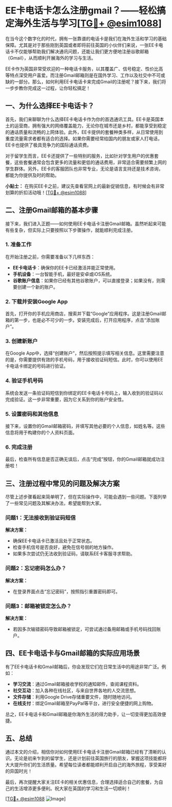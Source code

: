 # EE卡电话卡怎么注册gmail？——轻松搞定海外生活与学习[[TG💪+ @esim1088](https://t.me/s/esim1088)]

在当今这个数字化的时代，拥有一张靠谱的电话卡是我们在海外生活和学习的基础保障。尤其是对于那些刚到英国或者即将前往英国的小伙伴们来说，一张EE卡电话卡不仅能够帮助我们解决通讯问题，还能让我们更方便地注册谷歌邮箱（Gmail），从而顺利开展海外的学习与生活。

EE卡作为英国非常受欢迎的一种电话卡服务，以其覆盖广、信号稳定、性价比高等特点深受用户喜爱。而注册Gmail邮箱则是在国外学习、工作以及社交中不可或缺的一部分。那么，如何利用EE卡电话卡来完成Gmail的注册呢？接下来，我们将一步步教你完成这一过程，让你轻松搞定！

## 一、为什么选择EE卡电话卡？

首先，我们来聊聊为什么选择EE卡电话卡作为你的首选通讯工具。EE卡是英国本土的运营商，拥有强大的网络覆盖能力，无论你在城市还是乡村，都能享受到稳定的通话质量和流畅的上网体验。此外，EE卡提供的套餐种类多样，从日常使用到重度流量需求者都有适合的选择。如果你需要经常给国内的朋友或家人打电话，EE卡也提供了极具竞争力的国际通话资费。

对于留学生而言，EE卡还提供了一些特别的服务，比如针对学生用户的优惠套餐，这些套餐通常会包含更多的流量和更低的通话费用，非常适合需要频繁上网的学生群体。另外，EE卡的客服团队也非常专业，无论是语言支持还是技术咨询，都能为你提供及时的帮助。

**小贴士：** 在购买EE卡之前，建议先查看官网上的最新促销信息，有时候会有非常划算的折扣活动哦！[[TG💪+ @esim1088](https://t.me/s/esim1088)]

## 二、注册Gmail邮箱的基本步骤

接下来，我们进入正题——如何使用EE卡电话卡注册Gmail邮箱。虽然听起来可能有些复杂，但实际上只要按照以下步骤操作，就能顺利完成注册。

### 1. 准备工作

在开始注册之前，你需要准备以下几样东西：

- **EE卡电话卡**：确保你的EE卡已经激活并能正常使用。
- **手机设备**：一台智能手机，最好是安卓或iOS系统。
- **谷歌账户信息**：如果你已经有其他谷歌账户，可以直接登录；如果没有，则需要创建一个新的账户。

### 2. 下载并安装Google App

首先，打开你的手机应用商店，搜索并下载“Google”应用程序。这是注册Gmail邮箱的第一步，也是必不可少的一步。安装完成后，打开应用程序，点击“添加账户”。

### 3. 创建新账户

在Google App中，选择“创建账户”，然后按照提示填写相关信息。这里需要注意的是，你需要提供有效的手机号码，用于接收验证码短信。此时，你可以使用EE卡电话卡绑定的号码进行验证。

### 4. 验证手机号码

系统会发送一条验证码短信到你绑定的EE卡电话卡号码上，输入收到的验证码以完成验证。这一步非常重要，因为它关系到你的账户安全性。

### 5. 设置密码和其他信息

接下来，设置你的Gmail邮箱密码，并填写其他必要的个人信息，如姓名等。这些信息将用于构建你的个人资料页面。

### 6. 完成注册

最后，检查所有信息是否正确无误后，点击“完成”按钮，你的Gmail邮箱就成功注册啦！

## 三、注册过程中常见的问题及解决方案

尽管上述步骤看起来简单明了，但在实际操作中，可能会遇到一些问题。下面列举了一些常见问题及其解决办法，希望能帮到大家。

### 问题1：无法接收到验证码短信

**解决方案：**
- 确保EE卡电话卡已激活且处于正常状态。
- 检查手机信号是否良好，避免在信号弱的地方操作。
- 如果多次尝试仍无法收到验证码，请联系EE卡客服寻求帮助。

### 问题2：忘记密码怎么办？

**解决方案：**
- 在登录界面点击“忘记密码”，按照指引重置密码即可。

### 问题3：邮箱被锁定怎么办？

**解决方案：**
- 若因多次输错密码导致邮箱被锁定，可尝试通过备用邮箱或手机号码找回账户。

## 四、EE卡电话卡与Gmail邮箱的实际应用场景

有了EE卡电话卡和Gmail邮箱后，你会发现它们在日常生活中的用途非常广泛。例如：

- **学习交流**：通过Gmail邮箱接收学校的通知邮件，查阅课程资料。
- **社交互动**：加入各种在线社区，与来自世界各地的人交流思想。
- **文件存储**：利用Google Drive存储重要文件，随时随地访问。
- **在线支付**：绑定Gmail邮箱至PayPal等平台，进行安全便捷的网上购物。

总之，EE卡电话卡和Gmail邮箱是你海外生活的得力助手，让一切变得更加高效便捷。

## 五、总结

通过本文的介绍，相信你对如何使用EE卡电话卡注册Gmail邮箱已经有了清晰的认识。无论是初来乍到的留学生，还是计划前往英国旅行的朋友，掌握这项技能都将大大提升你们的生活质量。希望每位读者都能顺利开启自己的海外旅程，享受美好的异国时光！

最后，再次提醒大家关注EE卡的相关优惠信息，合理选择适合自己的套餐，为自己的生活增添更多便利。祝大家在英国的学习和生活一切顺利！

[[TG💪+ @esim1088](https://t.me/s/esim1088) ![Image](https://i.postimg.cc/4NQfJmqS/Snipaste-2025-05-13-00-14-12.png)]
